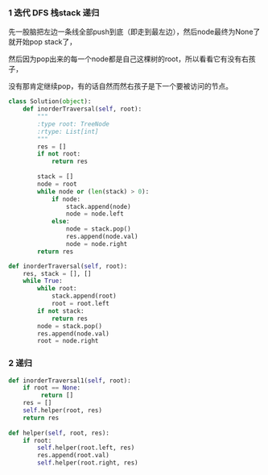 ### 1 迭代 DFS 栈stack  递归

先一股脑把左边一条线全部push到底（即走到最左边），然后node最终为None了就开始pop stack了，

然后因为pop出来的每一个node都是自己这棵树的root，所以看看它有没有右孩子，

没有那肯定继续pop，有的话自然而然右孩子是下一个要被访问的节点。

```py
class Solution(object):
    def inorderTraversal(self, root):
        """
        :type root: TreeNode
        :rtype: List[int]
        """
        res = []
        if not root:
            return res
        
        stack = []
        node = root
        while node or (len(stack) > 0):
            if node:
                stack.append(node)
                node = node.left
            else:
                node = stack.pop()
                res.append(node.val)
                node = node.right
        return res
```

```py
def inorderTraversal(self, root):
    res, stack = [], []
    while True:
        while root:
            stack.append(root)
            root = root.left
        if not stack:
            return res
        node = stack.pop()
        res.append(node.val)
        root = node.right
```
### 2 递归

```py
def inorderTraversal1(self, root):
    if root == None:
         return []
    res = []
    self.helper(root, res)
    return res
    
def helper(self, root, res):
    if root:
        self.helper(root.left, res)
        res.append(root.val)
        self.helper(root.right, res)
```
